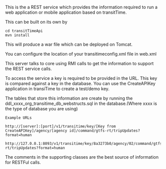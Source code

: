 This is the a REST service which provides the information required to run a web application or mobile application based on transitTime.

This can be built on its own by 
```
cd transitTimeApi
mvn install
```

This will produce a war file which can be deployed on Tomcat. 

You can configure the location of your transitimeconfig.xml file in web.xml

This server talks to core using RMI calls to get the information to support the REST service calls.

To access the service a key is required to be provided in the URL. This key is compared against a key in the database. You can use the CreateAPIKey application in transiTime to create a test/demo key.

The tables that store this information are create by running the ddl_xxxx_org_transitime_db_webstructs.sql in the database.(Where xxxx is the type of database you are using)
```
Example URLs

http://[server]:[port]/v1/transitime/key/[Key from CreateAPIKey]/agency/[agency id]/command/gtfs-rt/tripUpdates?format=human

http://127.0.0.1:8093/v1/transitime/key/8a3273b0/agency/02/command/gtfs-rt/tripUpdates?format=human
```
The comments in the supporting classes are the best source of information for RESTFul calls.
